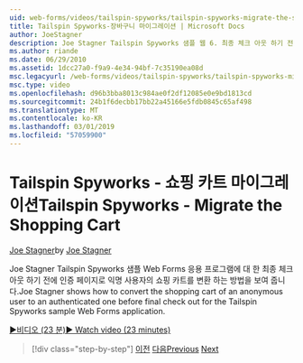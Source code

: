 ```yaml
---
uid: web-forms/videos/tailspin-spyworks/tailspin-spyworks-migrate-the-shopping-cart
title: Tailspin Spyworks-장바구니 마이그레이션 | Microsoft Docs
author: JoeStagner
description: Joe Stagner Tailspin Spyworks 샘플 웹 6. 최종 체크 아웃 하기 전에 인증 페이지로 익명 사용자의 쇼핑 카트를 변환 하는 방법을 보여 줍니다...
ms.author: riande
ms.date: 06/29/2010
ms.assetid: 1dcc27a0-f9a9-4e34-94bf-7c35190ea08d
msc.legacyurl: /web-forms/videos/tailspin-spyworks/tailspin-spyworks-migrate-the-shopping-cart
msc.type: video
ms.openlocfilehash: d96b3bba8013c984ae0f2df12085e0e9bd1813cd
ms.sourcegitcommit: 24b1f6decbb17bb22a45166e5fdb0845c65af498
ms.translationtype: MT
ms.contentlocale: ko-KR
ms.lasthandoff: 03/01/2019
ms.locfileid: "57059900"
---
```

<a name="tailspin-spyworks---migrate-the-shopping-cart"></a><span data-ttu-id="875b4-103">Tailspin Spyworks - 쇼핑 카트 마이그레이션</span><span class="sxs-lookup"><span data-stu-id="875b4-103">Tailspin Spyworks - Migrate the Shopping Cart</span></span>
====================
<span data-ttu-id="875b4-104">[Joe Stagner](https://github.com/JoeStagner)</span><span class="sxs-lookup"><span data-stu-id="875b4-104">by [Joe Stagner](https://github.com/JoeStagner)</span></span>

<span data-ttu-id="875b4-105">Joe Stagner Tailspin Spyworks 샘플 Web Forms 응용 프로그램에 대 한 최종 체크 아웃 하기 전에 인증 페이지로 익명 사용자의 쇼핑 카트를 변환 하는 방법을 보여 줍니다.</span><span class="sxs-lookup"><span data-stu-id="875b4-105">Joe Stagner shows how to convert the shopping cart of an anonymous user to an authenticated one before final check out for the Tailspin Spyworks sample Web Forms application.</span></span>

[<span data-ttu-id="875b4-106">&#9654;비디오 (23 분)</span><span class="sxs-lookup"><span data-stu-id="875b4-106">&#9654; Watch video (23 minutes)</span></span>](https://channel9.msdn.com/Blogs/ASP-NET-Site-Videos/tailspin-spyworks-migrate-the-shopping-cart)

> [!div class="step-by-step"]
> <span data-ttu-id="875b4-107">[이전](tailspin-spyworks-update-the-shopping-cart.md)
> [다음](tailspin-spyworks-final-check-out.md)</span><span class="sxs-lookup"><span data-stu-id="875b4-107">[Previous](tailspin-spyworks-update-the-shopping-cart.md)
[Next](tailspin-spyworks-final-check-out.md)</span></span>
